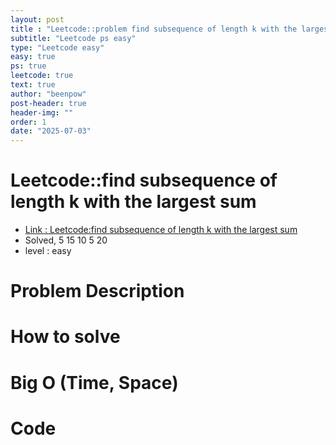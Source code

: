 ```yaml
---
layout: post
title : "Leetcode::problem find subsequence of length k with the largest sum"
subtitle: "Leetcode ps easy"
type: "Leetcode easy"
easy: true
ps: true
leetcode: true
text: true
author: "beenpow"
post-header: true
header-img: ""
order: 1
date: "2025-07-03"
---
```


# Leetcode::find subsequence of length k with the largest sum
- [Link : Leetcode:find subsequence of length k with the largest sum]()
- Solved, 5 15 10 5 20
- level : easy
# Problem Description

# How to solve


# Big O (Time, Space)

# Code

```cpp

```